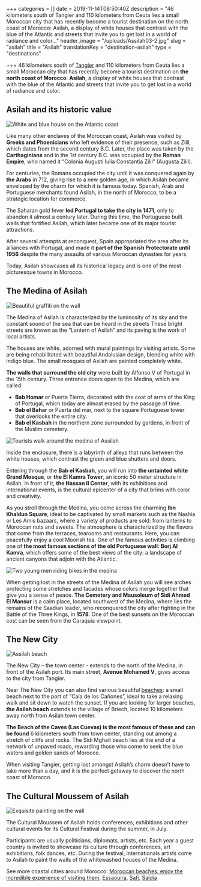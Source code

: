 +++
categories = []
date = 2019-11-14T08:50:40Z
description = "46 kilometers south of Tangier and 110 kilometers from Ceuta lies a small Moroccan city that has recently become a tourist destination on the north coast of Morocco: Asilah, a display of white houses that contrast with the blue of the Atlantic and streets that invite you to get lost in a world of radiance and color..."
header_image = "/uploads/Assilah03-2.jpg"
slug = "asilah"
title = "Asilah"
translationKey = "destination-asilah"
type = "destinations"

+++
46 kilometers south of [Tangier](/en/destinations/tangier/ "Tangier") and 110 kilometers from Ceuta lies a small Moroccan city that has recently become a tourist destination on **the north coast of Morocco**: **Asilah**, a display of white houses that contrast with the blue of the Atlantic and streets that invite you to get lost in a world of radiance and color.

## **Asilah and its historic value**

![White and blue house on the Atlantic coast](/uploads/assilah-3316017_1280-2.jpg "White and blue house on the Atlantic coast")

Like many other enclaves of the Moroccan coast, Asilah was visited by **Greeks and Phoenicians** who left evidence of their presence, such as Zilil, which dates from the second century B.C. Later, the place was taken by the **Carthaginians** and in the 1st century B.C. was occupied by the **Roman Empire**, who named it “Colonia Augusti Iulia Constantia Zilil” (Augusta Zilil).

For centuries, the Romans occupied the city until it was conquered again by **the Arabs** in 712, giving rise to a new golden age, in which Asilah became enveloped by the charm for which it is famous today. Spanish, Arab and Portuguese merchants found Asilah, in the north of Morocco, to be a strategic location for commerce.

The Saharan gold fever **led Portugal to take the city in 1471**, only to abandon it almost a century later. During this time, the Portuguese built walls that fortified Asilah, which later became one of its major tourist attractions.

After several attempts at reconquest, Spain appropriated the area after its alliances with Portugal, and made it **part of the Spanish Protectorate until 1956** despite the many assaults of various Moroccan dynasties for years.

Today, Asilah showcases all its historical legacy and is one of the most picturesque towns in Morocco.

## **The Medina of Asilah**

![Beautiful graffiti on the wall](/uploads/8016653392_5ac225b6bc_b-1.jpg "Beautiful graffiti on the wall")

The Medina of Asilah is characterized by the luminosity of its sky and the constant sound of the sea that can be heard in the streets These bright streets are known as the “Lantern of Asilah” and its paving is the work of local artists.

The houses are white, adorned with mural paintings by visiting artists. Some are being rehabilitated with beautiful Andalusian design, blending white with indigo blue. The small mosques of Asilah are painted completely white.

**The walls that surround the old city** were built by Alfonso V of Portugal in the 15th century. Three entrance doors open to the Medina, which are called:

* **Bab Homar** or Puerta Tierra, decorated with the coat of arms of the King of Portugal, which today are almost erased by the passage of time.
* **Bab el Bahar** or Puerta del mar, next to the square Portuguese tower that overlooks the entire city.
* **Bab el Kasbah** in the northern zone surrounded by gardens, in front of the Muslim cemetery.

![Tourists walk around the medina of Assilah](/uploads/Assilah_04-1.jpg "Tourists walk around the medina of Assilah")

Inside the enclosure, there is a labyrinth of alleys that runs between the white houses, which contrast the green and blue shutters and doors.

Entering through the **Bab el Kasbah**, you will run into **the untainted white Grand Mosque**, or **the El Kamra Tower**, an iconic 50 meter structure in Asilah. In front of it, **the Hassan II Center**, with its exhibitions and international events, is the cultural epicenter of a city that brims with color and creativity.

As you stroll through the Medina, you come across the charming **Ibn Khaldun Square**, ideal to be captivated by small markets such as the Nashia or Les Amis bazaars, where a variety of products are sold: from lanterns to Moroccan nuts and sweets. The atmosphere is characterized by the flavors that come from the terraces, tearooms and restaurants. Here, you can peacefully enjoy a cool Moorish tea. One of the famous activities is climbing one of **the most famous sections of the old Portuguese wall: Borj Al Kamra**, which offers some of the best views of the city: a landscape of ancient canyons that adjoin with the Atlantic.

![Two young men riding bikes in the medina](/uploads/8000462067_89f0b1aa4e_b-1.jpg "Two young men riding bikes in the medina")

When getting lost in the streets of the Medina of Asilah you will see arches protecting some stretches and facades whose colors merge together that give you a sense of peace. **The Cemetery and Mausoleum of Sidi Ahmed El Mansur** is a calm place, located southwest of the Medina, where lies the remains of the Saadian leader, who reconquered the city after fighting in the Battle of the Three Kings, in **1578**. One of the best sunsets on the Moroccan cost can be seen from the Caraquia viewpoint.

## **The New City**

![Assilah beach](/uploads/14161726789_083073067a_b-1.jpg "Assilah beach")

The New City – the town center - extends to the north of the Medina, in front of the Asilah port. Its main street, **Avenue Mohamed V**, gives access to the city from Tangier.

Near The New City you can also find various beautiful [beaches](/en/destinations/enjoy-the-incredible-experience-of-visiting-the-moroccan-beaches/ "Moroccan beaches: enjoy the incredible experience of visiting them "): a small beach next to the port of “Cala de los Cañones”, ideal to take a relaxing walk and sit down to watch the sunset. If you are looking for larger beaches, **the Asilah beach** extends to the village of Briech, located 10 kilometers away north from Asilah town center.

**The Beach of the Caves (Las Cuevas) is the most famous of these and can be found** 6 kilometers south from town center, standing out among a stretch of cliffs and rocks. The Sidi Mghait beach lies at the end of a network of unpaved roads, rewarding those who come to seek the blue waters and golden sands of Morocco.

When visiting Tangier, getting lost amongst Asilah’s charm doesn’t have to take more than a day, and it is the perfect getaway to discover the north coast of Morocco.

## **The Cultural Moussem of Asilah**

![Exquisite painting on the wall](/uploads/assilah-3316016_1280.jpg "Exquisite painting on the wall")

The Cultural Moussem of Asilah holds conferences, exhibitions and other cultural events for its Cultural Festival during the summer, in July.

Participants are usually politicians, diplomats, artists, etc. Each year a guest country is invited to showcase its culture through conferences, art exhibitions, folk dances, etc. During the festival, internationals artists come to Asilah to paint the walls of the whitewashed houses of the Medina.

See more coastal cities around Morocco: [Moroccan beaches: enjoy the incredible experience of visiting them](/en/destinations/enjoy-the-incredible-experience-of-visiting-the-moroccan-beaches/ "Moroccan beaches: enjoy the incredible experience of visiting them"), [Essaouira](/en/destinations/essaouira/ "Essaouira, a trip of beaches, beauties and culture"), [Safi](/en/destinations/safi/ "Safi"), [Saïdia](/en/destinations/saidia/ "Saïdia, the jewel of the Mediterranean")